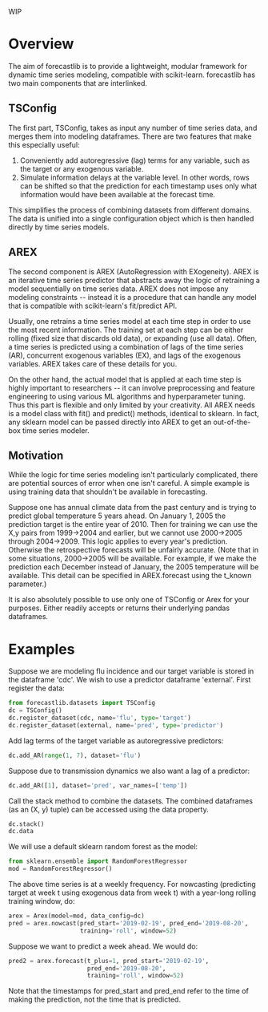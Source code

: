 
WIP

# Overview
The aim of forecastlib is to provide a lightweight, modular framework for dynamic time series modeling, compatible with scikit-learn. forecastlib has two main components that are interlinked.

## TSConfig
The first part, TSConfig, takes as input any number of time series data, and merges them into modeling dataframes. There are two features that make this especially useful:

1. Conveniently add autoregressive (lag) terms for any variable, such as the target or any exogenous variable.
2. Simulate information delays at the variable level. In other words, rows can be shifted so that the prediction for each timestamp uses only what information would have been available at the forecast time.

This simplifies the process of combining datasets from different domains. The data is unified into a single configuration object which is then handled directly by time series models.

## AREX
The second component is AREX (AutoRegression with EXogeneity). AREX is an iterative time series predictor that abstracts away the logic of retraining a model sequentially on time series data. AREX does not impose any modeling constraints -- instead it is a procedure that can handle any model that is compatible with scikit-learn's fit/predict API.

Usually, one retrains a time series model at each time step in order to use the most recent information. The training set at each step can be either rolling (fixed size that discards old data), or expanding (use all data). Often, a time series is predicted using a combination of lags of the time series (AR), concurrent exogenous variables (EX), and lags of the exogenous variables. AREX takes care of these details for you.

On the other hand, the actual model that is applied at each time step is highly important to researchers -- it can involve preprocessing and feature engineering to using various ML algorithms and hyperparameter tuning. Thus this part is flexible and only limited by your creativity. All AREX needs is a model class with fit() and predict() methods, identical to sklearn. In fact, any sklearn model can be passed directly into AREX to get an
out-of-the-box time series modeler.

## Motivation
While the logic for time series modeling isn't particularly complicated, there are potential sources of error when one isn't careful. A simple example is using training data that shouldn't be available in forecasting.

Suppose one has annual climate data from the past century and is trying to predict global temperature 5 years ahead. On January 1, 2005 the prediction target is the entire year of 2010. Then for training we can use the X,y pairs from 1999->2004 and earlier, but we cannot use 2000->2005 through 2004->2009. This logic applies to every year's prediction. Otherwise the retrospective forecasts will be unfairly accurate. (Note that in some situations, 2000->2005 will be available. For example, if we make the prediction each December instead of January, the 2005 temperature will be available. This detail can be specified in AREX.forecast using the t_known parameter.)

It is also absolutely possible to use only one of TSConfig or Arex for your purposes. Either readily accepts or returns their underlying pandas dataframes.

# Examples

Suppose we are modeling flu incidence and our target variable is stored in the dataframe 'cdc'. We wish to use a predictor dataframe 'external'. First register the data:

```python
from forecastlib.datasets import TSConfig
dc = TSConfig()
dc.register_dataset(cdc, name='flu', type='target')
dc.register_dataset(external, name='pred', type='predictor')
```

Add lag terms of the target variable as autoregressive predictors:
```python
dc.add_AR(range(1, 7), dataset='flu')
```

Suppose due to transmission dynamics we also want a lag of a predictor:
```python
dc.add_AR([1], dataset='pred', var_names=['temp'])
```

Call the stack method to combine the datasets. The combined dataframes (as an (X, y) tuple) can be accessed using the data property.
```python
dc.stack()
dc.data
```

We will use a default sklearn random forest as the model:
```python
from sklearn.ensemble import RandomForestRegressor
mod = RandomForestRegressor()
```

The above time series is at a weekly frequency. For nowcasting (predicting target at week t using exogenous data from week t) with
a year-long rolling training window, do:
```python
arex = Arex(model=mod, data_config=dc)
pred = arex.nowcast(pred_start='2019-02-19', pred_end='2019-08-20',
                    training='roll', window=52)
```

Suppose we want to predict a week ahead. We would do:
```python
pred2 = arex.forecast(t_plus=1, pred_start='2019-02-19',
                      pred_end='2019-08-20',
                      training='roll', window=52)
```

Note that the timestamps for pred_start and pred_end refer to the time of making the prediction, not the time that is predicted.
